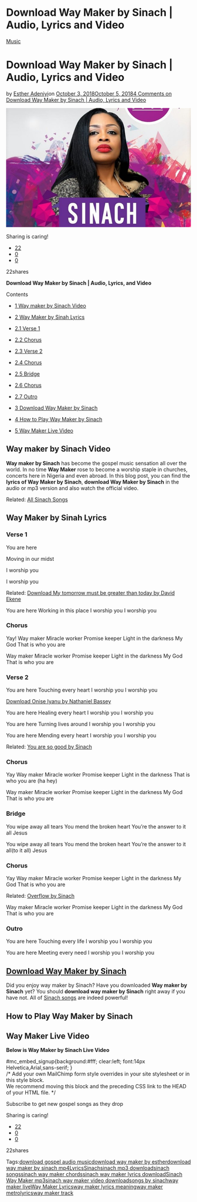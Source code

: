 # Download Way Maker by Sinach | Audio, Lyrics and Video

[Music](https://estheradeniyi.com/category/music/)
# Download Way Maker by Sinach | Audio, Lyrics and Video

by [Esther Adeniyi](https://estheradeniyi.com/author/esther-adeniyi/)on [October 3, 2018October 5, 2018](https://estheradeniyi.com/way-maker-by-sinach-lyrics-mp3-download/)[4 Comments on Download Way Maker by Sinach | Audio, Lyrics and Video](https://estheradeniyi.com/way-maker-by-sinach-lyrics-mp3-download/#comments)

![](images\Sinach-beautiful-picture.jpg)

Sharing is caring!

- [22](https://www.facebook.com/sharer/sharer.php?u=https%3A%2F%2Festheradeniyi.com%2Fway-maker-by-sinach-lyrics-mp3-download%2F&amp;t=Download%20Way%20Maker%20by%20Sinach%20%7C%20Audio%2C%20Lyrics%20and%20Video)
- [0](https://twitter.com/intent/tweet?text=Download%20Way%20Maker%20by%20Sinach%20%7C%20Audio%2C%20Lyrics%20and%20Video&amp;url=https%3A%2F%2Festheradeniyi.com%2Fway-maker-by-sinach-lyrics-mp3-download%2F)
- [0](#)

22shares

**Download Way Maker by Sinach | Audio, Lyrics, and Video**

Contents

- [1 Way maker&#xA0;by Sinach&#xA0;Video](#Way_makerby_SinachVideo)
- [2 Way Maker by Sinah Lyrics](#Way_Maker_by_Sinah_Lyrics)
- [2.1 Verse 1](#Verse_1)
- [2.2 Chorus](#Chorus)
- [2.3 Verse 2](#Verse_2)
- [2.4 Chorus](#Chorus-2)
- [2.5 Bridge](#Bridge)
- [2.6 Chorus](#Chorus-3)
- [2.7 Outro](#Outro)

- [3 Download Way Maker by Sinach](#Download_Way_Maker_by_Sinach)
- [4 How to Play Way Maker by Sinach](#How_to_Play_Way_Maker_by_Sinach)
- [5 Way Maker Live Video](#Way_Maker_Live_Video)

## Way maker&#xA0;by Sinach&#xA0;Video

**Way maker by Sinach** has become the gospel music sensation all over the world. In no time **Way Maker** rose to become a worship staple in churches, concerts here in Nigeria and even abroad. In this blog post, you can find the **lyrics of Way Maker by Sinach**, **download Way Maker by Sinach** in the audio or mp3 version and also watch the official video.

Related: [All Sinach&#xA0;Songs](https://estheradeniyi.com/all-sinach-songs-a-comprehensive-list/)

## Way Maker by Sinah Lyrics

### Verse 1

You are here

Moving in our midst

I worship you

I worship you

Related: [Download My tomorrow must be greater than today by David Ekene](https://estheradeniyi.com/download-my-tomorrow-must-be-greater-than-today-by-david-ekene-lyrics/)

You are here
 Working in this place
 I worship you
 I worship you

### **Chorus**

Yay!
 Way maker
 Miracle worker
 Promise keeper
 Light in the darkness
 My God
 That is who you are

Way maker
 Miracle worker
 Promise keeper
 Light in the darkness
 My God
 That is who you are

### **Verse 2**

You are here
 Touching every heart
 I worship you
 I worship you

[Download Onise Iyanu by Nathaniel Bassey](https://estheradeniyi.com/onise-iyanu-by-nathaniel-bassey/)

You are here
 Healing every heart
 I worship you
 I worship you

You are here
 Turning lives around
 I worship you
 I worship you

You are here
 Mending every heart
 I worship you
 I worship you

Related: [You are so good by Sinach](https://estheradeniyi.com/you-are-so-good-by-sinach-lyrics-mp3/)

### **Chorus**

Yay
 Way maker
 Miracle worker
 Promise keeper
 Light in the darkness
 That is who you are (ha hey)

Way maker
 Miracle worker
 Promise keeper
 Light in the darkness
 My God
 That is who you are

### **Bridge**

You wipe away all tears
 You mend the broken heart
 You&#x2019;re the answer to it all
 Jesus

You wipe away all tears
 You mend the broken heart
 You&#x2019;re the answer to it all(to it all)
 Jesus

### **Chorus**

Yay
 Way maker
 Miracle worker
 Promise keeper
 Light in the darkness
 My God
 That is who you are

Related: [Overflow by Sinach](https://estheradeniyi.com/overflow-by-sinach-lyrics-mp3-download-video/)

Way maker
 Miracle worker
 Promise keeper
 Light in the darkness
 My God
 That is who you are

### **Outro**

You are here
 Touching every life
 I worship you
 I worship you

You are here
 Meeting every need
 I worship you
 I worship you

## [Download Way Maker by Sinach](http://www.gmusicplus.com/free-download-sinach-way-maker-audio-video-sinach/)

Did you enjoy way maker by Sinach? Have you downloaded **Way maker by Sinach** yet? You should **download way maker by Sinach** right away if you have not. All of [Sinach songs](https://estheradeniyi.com/all-sinach-songs-a-comprehensive-list/) are indeed powerful!

## How to Play Way Maker by Sinach

## Way Maker Live Video

**Below is Way Maker by Sinach Live Video**

#mc_embed_signup{background:#fff; clear:left; font:14px Helvetica,Arial,sans-serif; }<br />
	/* Add your own MailChimp form style overrides in your site stylesheet or in this style block.<br />
	   We recommend moving this block and the preceding CSS link to the HEAD of your HTML file. */<br />

Subscribe to get new gospel songs as they drop

Sharing is caring!

- [22](https://www.facebook.com/sharer/sharer.php?u=https%3A%2F%2Festheradeniyi.com%2Fway-maker-by-sinach-lyrics-mp3-download%2F&amp;t=Download%20Way%20Maker%20by%20Sinach%20%7C%20Audio%2C%20Lyrics%20and%20Video)
- [0](https://twitter.com/intent/tweet?text=Download%20Way%20Maker%20by%20Sinach%20%7C%20Audio%2C%20Lyrics%20and%20Video&amp;url=https%3A%2F%2Festheradeniyi.com%2Fway-maker-by-sinach-lyrics-mp3-download%2F)
- [0](#)

22shares

Tags:[download gospel audio music](https://estheradeniyi.com/tag/download-gospel-audio-music/)[download way maker by esther](https://estheradeniyi.com/tag/download-way-maker-by-esther/)[download way maker by sinach mp4](https://estheradeniyi.com/tag/download-way-maker-by-sinach-mp4/)[Lyrics](https://estheradeniyi.com/tag/lyrics/)[Sinach](https://estheradeniyi.com/tag/sinach/)[sinach mp3 download](https://estheradeniyi.com/tag/sinach-mp3-download/)[sinach songs](https://estheradeniyi.com/tag/sinach-songs/)[sinach way maker chords](https://estheradeniyi.com/tag/sinach-way-maker-chords/)[sinach way maker lyrics download](https://estheradeniyi.com/tag/sinach-way-maker-lyrics-download/)[Sinach Way Maker mp3](https://estheradeniyi.com/tag/sinach-way-maker-mp3/)[sinach way maker video download](https://estheradeniyi.com/tag/sinach-way-maker-video-download/)[songs by sinach](https://estheradeniyi.com/tag/songs-by-sinach/)[way maker live](https://estheradeniyi.com/tag/way-maker-live/)[Way Maker Lyrics](https://estheradeniyi.com/tag/way-maker-lyrics/)[way maker lyrics meaning](https://estheradeniyi.com/tag/way-maker-lyrics-meaning/)[way maker metrolyrics](https://estheradeniyi.com/tag/way-maker-metrolyrics/)[way maker track](https://estheradeniyi.com/tag/way-maker-track/)